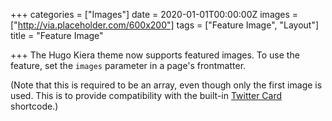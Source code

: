 +++
categories = ["Images"]
date = 2020-01-01T00:00:00Z
images = ["http://via.placeholder.com/600x200"]
tags = ["Feature Image", "Layout"]
title = "Feature Image"

+++
The Hugo Kiera theme now supports featured images. To use the feature, set the `images` parameter in a page's frontmatter.

(Note that this is required to be an array, even though only the first image is used. This is to provide compatibility with the built-in [Twitter Card](https://gohugo.io/templates/internal/#twitter-cards) shortcode.)